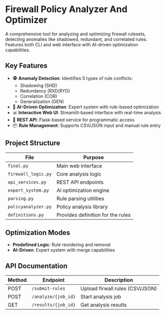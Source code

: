 # Firewall Policy Analyzer And Optimizer

A comprehensive tool for analyzing and optimizing firewall rulesets, detecting anomalies like shadowed, redundant, and correlated rules. Features both CLI and web interface with AI-driven optimization capabilities.

## Key Features

- 🕵️ **Anomaly Detection**: Identifies 5 types of rule conflicts:
  - Shadowing (SHD)
  - Redundancy (RXD/RYD)
  - Correlation (COR)
  - Generalization (GEN)
- 🤖 **AI-Driven Optimization**: Expert system with rule-based optimization
- 📊 **Interactive Web UI**: Streamlit-based interface with real-time analysis
- 🔌 **REST API**: Flask-based service for programmatic access
- 📦 **Rule Management**: Supports CSV/JSON input and manual rule entry

## Project Structure
| File | Purpose |
|------|---------|
| `final.py` | Main web interface |
| `firewall_logic.py` | Core analysis logic |
| `api_services.py` | REST API endpoints |
| `expert_system.py` | AI optimization engine |
|`parsing.py`| Rule parsing utilities |
|`policyanalyzer.py`| Policy analysis library |
|`definitions.py`| Provides definition for the rules |

## Optimization Modes
- **Predefined Logic**: Rule reordering and removal
- **AI-Driven**: Expert system with merge capabilities


## API Documentation
| Method | Endpoint | Description |
|--------|----------|-------------|
| POST | `/submit-rules` | Upload firwall rules (CSV/JSON) |
| POST | `/analyze/{job_id}` | Start analysis job |
| GET | `/results/{job_id}` | Get analysis results |

